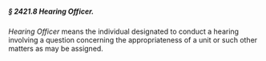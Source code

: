 ##### § 2421.8 Hearing Officer. #####

*Hearing Officer* means the individual designated to conduct a hearing involving a question concerning the appropriateness of a unit or such other matters as may be assigned.